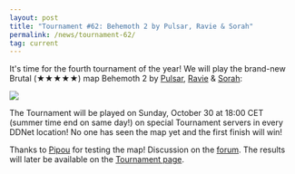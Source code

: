 ```yaml
---
layout: post
title: "Tournament #62: Behemoth 2 by Pulsar, Ravie & Sorah"
permalink: /news/tournament-62/
tag: current
---
```


It's time for the fourth tournament of the year! We will play the brand-new Brutal (★★★★★) map Behemoth 2 by [Pulsar](https://ddnet.org/mappers/Pulsar/), [Ravie](https://ddnet.org/mappers/Ravie/) & [Sorah](https://ddnet.org/mappers/Sorah/):

[<img class="demo" src="/Behemoth_2.png" />](//forum.ddnet.org/viewtopic.php?f=14&t=7537)

The Tournament will be played on Sunday, October 30 at 18:00 CET (summer time end on same day!) on special Tournament servers in every DDNet location! No one has seen the map yet and the first finish will win!

Thanks to [Pipou](/mappers/Pipou/) for testing the map! Discussion on the [forum](//forum.ddnet.org/viewtopic.php?f=114&t=7537). The results will later be available on the [Tournament page](/tournaments/62/).
